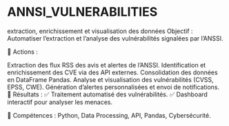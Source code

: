# ANNSI_VULNERABILITIES
extraction, enrichissement et visualisation des données
Objectif : Automatiser l’extraction et l’analyse des vulnérabilités signalées par l’ANSSI.

🔹 Actions :

Extraction des flux RSS des avis et alertes de l’ANSSI.
Identification et enrichissement des CVE via des API externes.
Consolidation des données en DataFrame Pandas.
Analyse et visualisation des vulnérabilités (CVSS, EPSS, CWE).
Génération d’alertes personnalisées et envoi de notifications.
🔹 Résultats :
✅ Traitement automatisé des vulnérabilités.
✅ Dashboard interactif pour analyser les menaces.

📌 Compétences : Python, Data Processing, API, Pandas, Cybersécurité.
